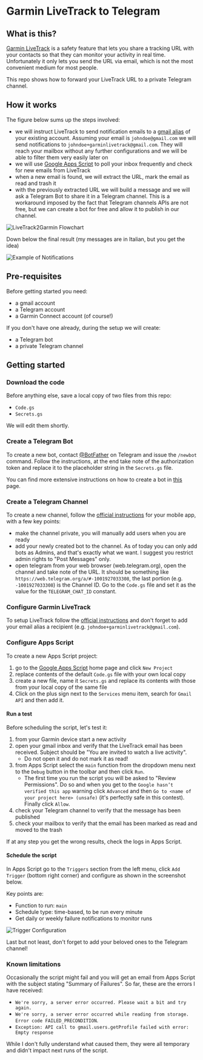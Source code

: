 # Garmin LiveTrack to Telegram

## What is this?
[Garmin LiveTrack](https://support.garmin.com/en-US/?faq=oPPijumqU23KHBCZk2wlc9) is a safety feature that lets you share a tracking URL with your contacts so that they can monitor your activity in real time. Unfortunately it only lets you send the URL via email, which is not the most convenient medium for most people.

This repo shows how to forward your LiveTrack URL to a private Telegram channel.

## How it works

The figure below sums up the steps involved:
- we will instruct LiveTrack to send notification emails to a [gmail alias](https://gmail.googleblog.com/2008/03/2-hidden-ways-to-get-more-from-your.html) of your existing account. Assuming your email is `johndoe@gmail.com` we will send notifications to `johndoe+garminlivetrack@gmail.com`. They will reach your mailbox without any further configurations and we will be able to filter them very easily later on
- we will use [Google Apps Script](https://www.google.com/script/start/) to poll your inbox frequently and check for new emails from LiveTrack
- when a new email is found, we will extract the URL, mark the email as read and trash it
- with the previously extracted URL we will build a message and we will ask a Telegram Bot to share it in a Telegram channel. This is a workaround imposed by the fact that Telegram channels APIs are not free, but we can create a bot for free and allow it to publish in our channel.

![LiveTrack2Garmin Flowchart](./img/LiveTrack2Telegram.png)

Down below the final result (my messages are in Italian, but you get the idea)

![Example of Notifications](./img/android_example.jpeg)


## Pre-requisites
Before getting started you need:
- a gmail account
- a Telegram account
- a Garmin Connect account (of course!)

If you don't have one already, during the setup we will create:
- a Telegram bot
- a private Telegram channel

## Getting started

### Download the code
Before anything else, save a local copy of two files from this repo:
- `Code.gs`
- `Secrets.gs`

We will edit them shortly.

### Create a Telegram Bot
To create a new bot, contact [@BotFather](https://telegram.me/BotFather) on Telegram and issue the `/newbot` command. Follow the instructions, at the end take note of the authorization token and replace it to the placeholder string in the `Secrets.gs` file.

You can find more extensive instructions on how to create a bot in [this](https://core.telegram.org/bots/features#creating-a-new-bot) page.

### Create a Telegram Channel
To create a new channel, follow the [official instructions](https://telegram.org/faq_channels#q-what-39s-a-channel) for your mobile app, with a few key points:
- make the channel private, you will manually add users when you are ready
- add your newly created bot to the channel. As of today you can only add bots as Admins, and that's exactly what we want. I suggest you restrict admin rights to "Post Messages" only.
- open telegram from your web browser (web.telegram.org), open the channel and take note of the URL. It should be something like `https://web.telegram.org/a/#-1001927033308`, the last portion (e.g. `-1001927033308`)  is the Channel ID. Go to the `Code.gs` file and set it as the value for the `TELEGRAM_CHAT_ID` constant.

### Configure Garmin LiveTrack
To setup LiveTrack follow the [official instructions](https://support.garmin.com/en-US/?faq=HbqxxbiBGA3mDhlLX4GUw8) and don't forget to add your email alias a recipient (e.g. `johndoe+garminlivetrack@gmail.com`).


### Configure Apps Script

To create a new Apps Script project:
1. go to the [Google Apps Script](https://script.google.com/home) home page and click `New Project`
2. replace contents of the default `Code.gs` file with your own local copy
3. create a new file, name it `Secrets.gs` and replace its contents with those from your local copy of the same file
4. Click on the plus sign next to the `Services` menu item, search for  `Gmail API` and then add it.

#### Run a test

Before scheduling the script, let's test it:
1. from your Garmin device start a new activity
2. open your gmail inbox and verify that the LiveTrack email has been received. Subject should be "You are invited to watch a live activity". 
    - Do not open it and do not mark it as read!
3. from Apps Script select the `main` function from the dropdown menu next to the `Debug` button in the toolbar and then click `Run`. 
   - The first time you run the script you will be asked to "Review Permissions". Do so and when you get to the `Google hasn’t verified this app` warning click `Advanced` and then `Go to <name of your project here> (unsafe)` (it's perfectly safe in this contest). Finally click `Allow`.
4. check your Telegram channel to verify that the message has been published
5. check your mailbox to verify that the email has been marked as read and moved to the trash 

If at any step you get the wrong results, check the logs in Apps Script.

#### Schedule the script
In Apps Script go to the `Triggers` section from the left menu, click `Add Trigger` (bottom right corner) and configure as shown in the screenshot below. 

Key points are:
- Function to run: `main`
- Schedule type: time-based, to be run every minute
- Get daily or weekly failure notifications to monitor runs

![Trigger Configuration](./img/trigger.png)


Last but not least, don't forget to add your beloved ones to the Telegram channel!

### Known limitations
Occasionally the script might fail and you will get an email from Apps Script with the subject stating "Summary of Failures". 
So far, these are the errors I have received:
- `We're sorry, a server error occurred. Please wait a bit and try again.`
- `We're sorry, a server error occurred while reading from storage. Error code FAILED_PRECONDITION`.
- `Exception: API call to gmail.users.getProfile failed with error: Empty response`

While I don't fully understand what caused them, they were all temporary and didn't impact next runs of the script.